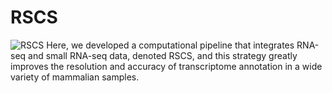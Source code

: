 # RSCS 
![RSCS](https://img.shields.io/github/license/summus-kong/RSCS)
Here, we developed a computational pipeline that integrates RNA-seq and small RNA-seq data, denoted RSCS, and this strategy greatly improves the resolution and accuracy of transcriptome annotation in a wide variety of mammalian samples.
